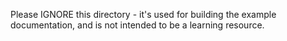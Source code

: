 Please IGNORE this directory - it's used for building the example documentation,
and is not intended to be a learning resource.
